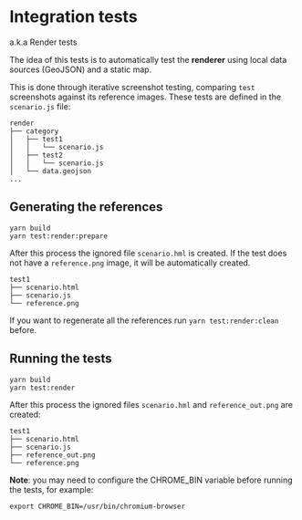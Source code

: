 
# Integration tests

a.k.a Render tests

The idea of this tests is to automatically test the **renderer** using local data sources (GeoJSON) and a static map.

This is done through iterative screenshot testing, comparing `test` screenshots against its reference images. These tests are defined in the `scenario.js` file:

```
render
├── category
│   ├── test1
│   │   └── scenario.js
│   ├── test2
│   │   └── scenario.js
│   └── data.geojson
...
```

## Generating the references

```
yarn build
yarn test:render:prepare
```

After this process the ignored file `scenario.hml` is created. If the test does not have a `reference.png` image, it will be automatically created.

```
test1
├── scenario.html
├── scenario.js
└── reference.png
```

If you want to regenerate all the references run `yarn test:render:clean` before.

## Running the tests

```
yarn build
yarn test:render
```

After this process the ignored files `scenario.hml` and `reference_out.png` are created:

```
test1
├── scenario.html
├── scenario.js
├── reference_out.png
└── reference.png
```


**Note**: you may need to configure the CHROME_BIN variable before running the tests, for example:

```
export CHROME_BIN=/usr/bin/chromium-browser
```
